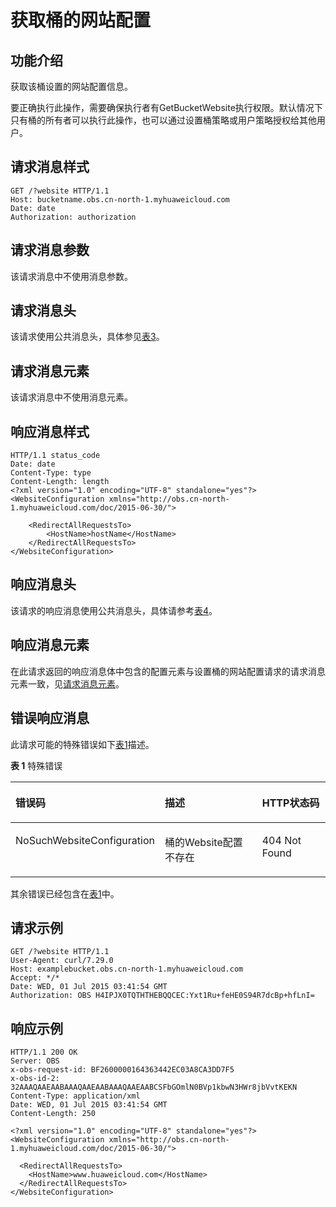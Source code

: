 # 获取桶的网站配置<a name="ZH-CN_TOPIC_0100846770"></a>

## 功能介绍<a name="section5584184924715"></a>

获取该桶设置的网站配置信息。

要正确执行此操作，需要确保执行者有GetBucketWebsite执行权限。默认情况下只有桶的所有者可以执行此操作，也可以通过设置桶策略或用户策略授权给其他用户。

## 请求消息样式<a name="section63274784"></a>

```
GET /?website HTTP/1.1 
Host: bucketname.obs.cn-north-1.myhuaweicloud.com 
Date: date
Authorization: authorization
```

## 请求消息参数<a name="section32602150"></a>

该请求消息中不使用消息参数。

## 请求消息头<a name="section24983894"></a>

该请求使用公共消息头，具体参见[表3](REST-API介绍.md#table25197309)。

## 请求消息元素<a name="section23528459"></a>

该请求消息中不使用消息元素。

## 响应消息样式<a name="section10429540"></a>

```
HTTP/1.1 status_code
Date: date
Content-Type: type
Content-Length: length
<?xml version="1.0" encoding="UTF-8" standalone="yes"?> 
<WebsiteConfiguration xmlns="http://obs.cn-north-1.myhuaweicloud.com/doc/2015-06-30/"> 
 
    <RedirectAllRequestsTo> 
        <HostName>hostName</HostName> 
    </RedirectAllRequestsTo> 
</WebsiteConfiguration>
```

## 响应消息头<a name="section26757004"></a>

该请求的响应消息使用公共消息头，具体请参考[表4](REST-API介绍.md#d0e686)。

## 响应消息元素<a name="section39486451"></a>

在此请求返回的响应消息体中包含的配置元素与设置桶的网站配置请求的请求消息元素一致，见[请求消息元素](设置桶的网站配置.md#section12388580153122)。

## 错误响应消息<a name="section19833747"></a>

此请求可能的特殊错误如下[表1](#table12494839144020)描述。

**表 1**  特殊错误

<a name="table12494839144020"></a>
<table><thead align="left"><tr id="row29840902"><th class="cellrowborder" valign="top" width="39.800000000000004%" id="mcps1.2.4.1.1"><p id="p1194035"><a name="p1194035"></a><a name="p1194035"></a>错误码</p>
</th>
<th class="cellrowborder" valign="top" width="35.709999999999994%" id="mcps1.2.4.1.2"><p id="p29608000"><a name="p29608000"></a><a name="p29608000"></a>描述</p>
</th>
<th class="cellrowborder" valign="top" width="24.490000000000002%" id="mcps1.2.4.1.3"><p id="p49437781"><a name="p49437781"></a><a name="p49437781"></a>HTTP状态码</p>
</th>
</tr>
</thead>
<tbody><tr id="row45037339"><td class="cellrowborder" valign="top" width="39.800000000000004%" headers="mcps1.2.4.1.1 "><p id="p24145849"><a name="p24145849"></a><a name="p24145849"></a>NoSuchWebsiteConfiguration</p>
</td>
<td class="cellrowborder" valign="top" width="35.709999999999994%" headers="mcps1.2.4.1.2 "><p id="p9656792"><a name="p9656792"></a><a name="p9656792"></a>桶的Website配置不存在</p>
</td>
<td class="cellrowborder" valign="top" width="24.490000000000002%" headers="mcps1.2.4.1.3 "><p id="p44002720"><a name="p44002720"></a><a name="p44002720"></a>404 Not Found</p>
</td>
</tr>
</tbody>
</table>

其余错误已经包含在[表1](错误码列表.md#d0e843)中。

## 请求示例<a name="section14482163815396"></a>

```
GET /?website HTTP/1.1
User-Agent: curl/7.29.0
Host: examplebucket.obs.cn-north-1.myhuaweicloud.com
Accept: */*
Date: WED, 01 Jul 2015 03:41:54 GMT
Authorization: OBS H4IPJX0TQTHTHEBQQCEC:Yxt1Ru+feHE0S94R7dcBp+hfLnI=
```

## 响应示例<a name="section76081155815"></a>

```
HTTP/1.1 200 OK
Server: OBS
x-obs-request-id: BF2600000164363442EC03A8CA3DD7F5
x-obs-id-2: 32AAAQAAEAABAAAQAAEAABAAAQAAEAABCSFbGOmlN0BVp1kbwN3HWr8jbVvtKEKN
Content-Type: application/xml
Date: WED, 01 Jul 2015 03:41:54 GMT
Content-Length: 250

<?xml version="1.0" encoding="UTF-8" standalone="yes"?>
<WebsiteConfiguration xmlns="http://obs.cn-north-1.myhuaweicloud.com/doc/2015-06-30/"> 
 
  <RedirectAllRequestsTo>
    <HostName>www.huaweicloud.com</HostName>
  </RedirectAllRequestsTo>
</WebsiteConfiguration>
```

